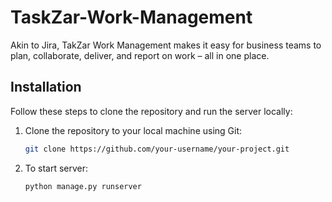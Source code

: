 # TaskZar-Work-Management
Akin to Jira, TakZar  Work Management makes it easy for business teams to plan, collaborate, deliver, and report on work – all in one place.

## Installation

Follow these steps to clone the repository and run the server locally:

1. Clone the repository to your local machine using Git:

   ```bash
   git clone https://github.com/your-username/your-project.git
   ```

2. To start server:

   ```bash
   python manage.py runserver
   ```
